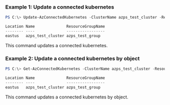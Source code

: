 ### Example 1: Update a connected kubernetes
```powershell
PS C:\> Update-AzConnectedKubernetes -ClusterName azps_test_cluster -ResourceGroupName azps_test_group -Tag @{'key'='1'}

Location Name              ResourceGroupName
-------- ----              -----------------
eastus   azps_test_cluster azps_test_group
```

This command updates a connected kubernetes.

### Example 2: Update a connected kubernetes by object
```powershell
PS C:\> Get-AzConnectedKubernetes -ClusterName azps_test_cluster -ResourceGroupName azps_test_group | Update-AzConnectedKubernetes -Tag @{'key'='2'}

Location Name              ResourceGroupName
-------- ----              -----------------
eastus   azps_test_cluster azps_test_group
```

This command updates a connected kubernetes by object.